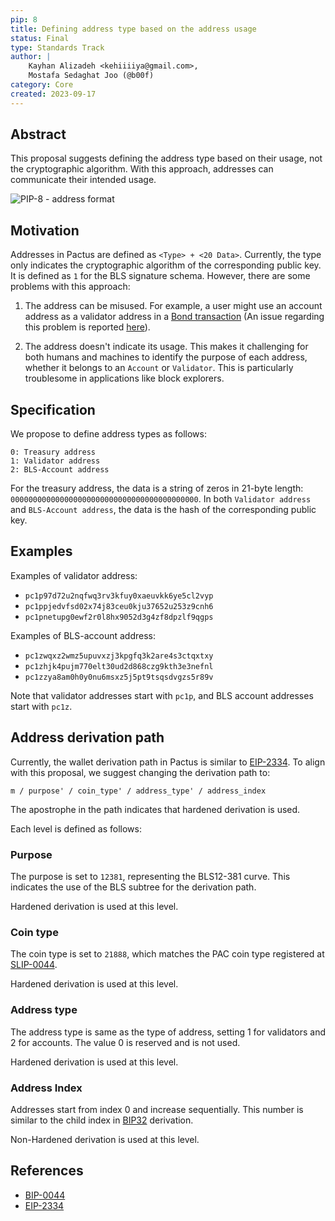 ```yaml
---
pip: 8
title: Defining address type based on the address usage
status: Final
type: Standards Track
author: |
    Kayhan Alizadeh <kehiiiiya@gmail.com>,
    Mostafa Sedaghat Joo (@b00f)
category: Core
created: 2023-09-17
---
```


## Abstract

This proposal suggests defining the address type based on their usage, not the cryptographic algorithm.
With this approach, addresses can communicate their intended usage.

![PIP-8 - address format](../assets/pip-8/pactus_address.png)

## Motivation

Addresses in Pactus are defined as `<Type> + <20 Data>`.
Currently, the type only indicates the cryptographic algorithm of the corresponding public key.
It is defined as `1` for the BLS signature schema.
However, there are some problems with this approach:

1. The address can be misused.
   For example, a user might use an account address as a validator address in a
   [Bond transaction](https://docs.pactus.org/protocol/transaction/bond/)
   (An issue regarding this problem is reported [here](https://github.com/pactus-project/pactus/issues/510)).

1. The address doesn't indicate its usage.
   This makes it challenging for both humans and machines to identify the purpose of each address,
   whether it belongs to an `Account` or `Validator`. This is particularly troublesome in applications like block explorers.

## Specification

We propose to define address types as follows:

```text
0: Treasury address
1: Validator address
2: BLS-Account address
```

For the treasury address, the data is a string of zeros in 21-byte length: `000000000000000000000000000000000000000000`.
In both `Validator address` and `BLS-Account address`, the data is the hash of the corresponding public key.

## Examples

 Examples of validator address:

- `pc1p97d72u2nqfwq3rv3kfuy0xaeuvkk6ye5cl2vyp`
- `pc1ppjedvfsd02x74j83ceu0kju37652u253z9cnh6`
- `pc1pnetupg0ewf2r0l8hx9052d3g4zf8dpzlf9qgps`

Examples of BLS-account address:

- `pc1zwqxz2wmz5upuvxzj3kpgfq3k2are4s3ctqxtxy`
- `pc1zhjk4pujm770elt30ud2d868czg9kth3e3nefnl`
- `pc1zzya8am0h0y0nu6msxz5j5pt9tsqsdvgzs5r89v`

Note that validator addresses start with `pc1p`, and BLS account addresses start with `pc1z`.

## Address derivation path

Currently, the wallet derivation path in Pactus is similar to [EIP-2334](https://eips.ethereum.org/EIPS/eip-2334).
To align with this proposal, we suggest changing the derivation path to:

```text
m / purpose' / coin_type' / address_type' / address_index
```

The apostrophe in the path indicates that hardened derivation is used.

Each level is defined as follows:

### Purpose

The purpose is set to `12381`, representing the BLS12-381 curve.
This indicates the use of the BLS subtree for the derivation path.

Hardened derivation is used at this level.

### Coin type

The coin type is set to `21888`, which matches the PAC coin type registered at
[SLIP-0044](https://github.com/satoshilabs/slips/blob/master/slip-0044.md).

Hardened derivation is used at this level.

### Address type

The address type is same as the type of address, setting 1 for validators and 2 for accounts.
The value 0 is reserved and is not used.

Hardened derivation is used at this level.

### Address Index

Addresses start from index 0 and increase sequentially.
This number is similar to the child index in
[BIP32](https://github.com/bitcoin/bips/blob/master/bip-0032.mediawiki) derivation.

Non-Hardened derivation is used at this level.

## References

- [BIP-0044](https://github.com/bitcoin/bips/blob/master/bip-0044.mediawiki)
- [EIP-2334](https://eips.ethereum.org/EIPS/eip-2334)
